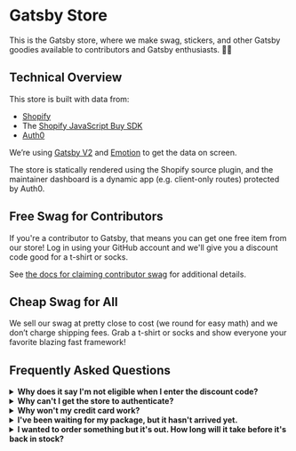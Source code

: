 # Gatsby Store

This is the Gatsby store, where we make swag, stickers, and other Gatsby goodies available to contributors and Gatsby enthusiasts. 💪💜

## Technical Overview

This store is built with data from:

- [Shopify](https://shopify.com)
- The [Shopify JavaScript Buy SDK](https://shopify.github.io/js-buy-sdk/)
- [Auth0](https://auth0.com/)

We’re using [Gatsby V2](https://github.com/gatsbyjs/gatsby) and [Emotion](https://emotion.sh/) to get the data on screen.

The store is statically rendered using the Shopify source plugin, and the maintainer dashboard is a dynamic app (e.g. client-only routes) protected by Auth0.

## Free Swag for Contributors

If you're a contributor to Gatsby, that means you can get one free item from our store! Log in using your GitHub account and we'll give you a discount code good for a t-shirt or socks.

See [the docs for claiming contributor swag](https://next.gatsbyjs.org/docs/contributor-swag/) for additional details.

## Cheap Swag for All

We sell our swag at pretty close to cost (we round for easy math) and we don’t charge shipping fees. Grab a t-shirt or socks and show everyone your favorite blazing fast framework!

## Frequently Asked Questions

<details>
  <summary><strong>Why does it say I'm not eligible when I enter the discount code?</strong></summary>

  &nbsp; <!-- leave this here to avoid smashing the text against the summary -->

  Try opening the store in an incognito window and then proceed to check out. When checking out, make sure you're using the same email that's listed on your GitHub account.
</details>


<details>
  <summary><strong>Why can't I get the store to authenticate?</strong></summary>

  &nbsp; <!-- leave this here to avoid smashing the text against the summary -->

  We _think_ this is a local storage issue, and it only seems to happen in Safari-based browsers. This includes all iOS browsers. Please see [this issue](https://github.com/gatsbyjs/store.gatsbyjs.org/issues/106) for details (or to help us fix it).
</details>


<details>
  <summary><strong>Why won't my credit card work?</strong></summary>

  &nbsp; <!-- leave this here to avoid smashing the text against the summary -->

  Please make sure the card isn't frozen or otherwise blocked by your financial institution. If it's not that, please send us an email to team@gatsbyjs.com if you're unable to pay with your credit card.
</details>


<details>
  <summary><strong>I've been waiting for my package, but it hasn't arrived yet.</strong></summary>

  &nbsp; <!-- leave this here to avoid smashing the text against the summary -->

  International shipments can take up to 6 weeks to be delivered. 😱 Tracking updates may not always show up in real time on your tracking link. If you still have not received your order at the end of 6 weeks, please let us know by sending an email to team@gatsbyjs.com, and we'll see how we can help!
</details>


<details>
  <summary><strong>I wanted to order something but it's out. How long will it take before it's back in stock?</strong></summary>

  &nbsp; <!-- leave this here to avoid smashing the text against the summary -->

  Some of the swag has been selling like hotcakes (only less tasty and a providing a bit more coverage). Once an item is out, it takes us about 3 weeks for it to get back in stock. 
</details>
